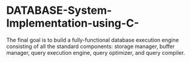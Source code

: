 # DATABASE-System-Implementation-using-C-
The final goal is to build a fully-functional database execution engine consisting of all the standard components: storage manager, buffer manager, query execution engine, query optimizer, and query compiler.
